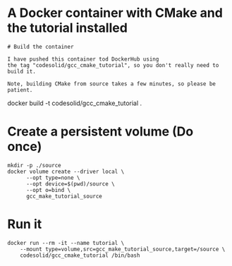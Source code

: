 # A Docker container with CMake and the tutorial installed


```
# Build the container

I have pushed this container tod DockerHub using
the tag "codesolid/gcc_cmake_tutorial", so you don't really need to build it.

Note, building CMake from source takes a few minutes, so please be patient.

```
docker build -t codesolid/gcc_cmake_tutorial . 


# Create a persistent volume (Do once)

```
mkdir -p ./source
docker volume create --driver local \
      --opt type=none \
      --opt device=$(pwd)/source \
      --opt o=bind \
      gcc_make_tutorial_source

```

# Run it
```
docker run --rm -it --name tutorial \
    --mount type=volume,src=gcc_make_tutorial_source,target=/source \
    codesolid/gcc_cmake_tutorial /bin/bash
```


